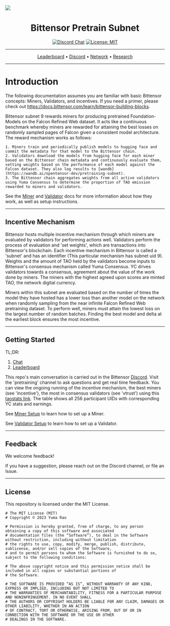 <picture>
    <source srcset="./assets/macrocosmos-white.png"  media="(prefers-color-scheme: dark)">
    <source srcset="./assets/macrocosmos-black.png"  media="(prefers-color-scheme: light)">
    <img src="macrocosmos-black.png">
</picture>

<div align="center">

# **Bittensor Pretrain Subnet** <!-- omit in toc -->
[![Discord Chat](https://img.shields.io/discord/308323056592486420.svg)](https://discord.gg/bittensor)
[![License: MIT](https://img.shields.io/badge/License-MIT-yellow.svg)](https://opensource.org/licenses/MIT) 

---

[Leaderboard](https://www.macrocosmos.ai/sn9) • [Discord](https://discord.gg/bittensor) • [Network](https://taostats.io/subnets/netuid-9/) • [Research](https://bittensor.com/whitepaper) 
</div>

---

# Introduction

The following documentation assumes you are familiar with basic Bittensor concepts: Miners, Validators, and incentives. If you need a primer, please check out https://docs.bittensor.com/learn/bittensor-building-blocks.

Bittensor subnet 9 rewards miners for producing pretrained Foundation-Models on the Falcon Refined Web dataset. It acts like a continuous benchmark whereby miners are rewarded for attaining the best losses on randomly sampled pages of Falcon given a consistent model architecture. The reward mechanism works as follows:

    1. Miners train and periodically publish models to hugging face and commit the metadata for that model to the Bittensor chain.
    2. Validators download the models from hugging face for each miner based on the Bittensor chain metadata and continuously evaluate them, setting weights based on the performance of each model against the Falcon dataset. They also log results to [wandb](https://wandb.ai/opentensor-dev/pretraining-subnet).
    3. The Bittensor chain aggregates weights from all active validators using Yuma Consensus to determine the proportion of TAO emission rewarded to miners and validators. 

See the [Miner](docs/miner.md) and [Validator](docs/validator.md) docs for more information about how they work, as well as setup instructions.

---

## Incentive Mechanism

Bittensor hosts multiple incentive mechanism through which miners are evaluated by validators for performing actions well. Validators perform the process of evaluation and 'set weights', which are transactions into Bittensor's blockchain. Each incentive mechanism in Bittensor is called a 'subnet' and has an identifier (This particular mechanism has subnet uid 9). Weights and the amount of TAO held by the validators become inputs to Bittensor's consensus mechanism called Yuma Consensus. YC drives validators towards a consensus, agreement about the value of the work done by miners. The miners with the highest agreed upon scores are minted TAO, the network digital currency.

Miners within this subnet are evaluated based on the number of times the model they have hosted has a lower loss than another model on the network when randomly sampling from the near infinite Falcon Refined Web pretraining dataset. To perform well, miners must attain the lowest loss on the largest number of random batches. Finding the best model and delta at the earliest block ensures the most incentive.

---

## Getting Started

TL;DR:
1. [Chat](https://discord.gg/bittensor)
2. [Leaderboard](https://www.macrocosmos.ai/sn9)

This repo's main conversation is carried out in the Bittensor [Discord](https://discord.gg/bittensor). Visit the 'pretraining' channel to ask questions and get real time feedback. You can view the ongoing running of the incentive mechanism, the best miners (see 'incentive'), the most in consensus validators (see 'vtrust') using this [taostats link](https://taostats.io/subnets/netuid-9/). The table shows all 256 participant UIDs with corresponding YC stats and earnings. 

See [Miner Setup](docs/miner.md#getting-started) to learn how to set up a Miner.

See [Validator Setup](docs/validator.md#getting-started) to learn how to set up a Validator.

---

## Feedback

We welcome feedback!

If you have a suggestion, please reach out on the Discord channel, or file an Issue.

---

## License
This repository is licensed under the MIT License.
```text
# The MIT License (MIT)
# Copyright © 2023 Yuma Rao

# Permission is hereby granted, free of charge, to any person obtaining a copy of this software and associated
# documentation files (the “Software”), to deal in the Software without restriction, including without limitation
# the rights to use, copy, modify, merge, publish, distribute, sublicense, and/or sell copies of the Software,
# and to permit persons to whom the Software is furnished to do so, subject to the following conditions:

# The above copyright notice and this permission notice shall be included in all copies or substantial portions of
# the Software.

# THE SOFTWARE IS PROVIDED “AS IS”, WITHOUT WARRANTY OF ANY KIND, EXPRESS OR IMPLIED, INCLUDING BUT NOT LIMITED TO
# THE WARRANTIES OF MERCHANTABILITY, FITNESS FOR A PARTICULAR PURPOSE AND NONINFRINGEMENT. IN NO EVENT SHALL
# THE AUTHORS OR COPYRIGHT HOLDERS BE LIABLE FOR ANY CLAIM, DAMAGES OR OTHER LIABILITY, WHETHER IN AN ACTION
# OF CONTRACT, TORT OR OTHERWISE, ARISING FROM, OUT OF OR IN CONNECTION WITH THE SOFTWARE OR THE USE OR OTHER
# DEALINGS IN THE SOFTWARE.
```
